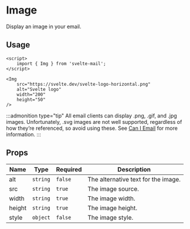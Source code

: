 # Image

Display an image in your email.

## Usage

```svelte
<script>
	import { Img } from 'svelte-mail';
</script>

<Img
	src="https://svelte.dev/svelte-logo-horizontal.png"
	alt="Svelte logo"
	width="200"
	height="50"
/>
```

:::admonition type="tip"
All email clients can display .png, .gif, and .jpg images. Unfortunately, .svg images are not well supported, regardless of how they’re referenced, so avoid using these. See [Can I Email](https://www.caniemail.com/features/image-svg/) for more information.
:::

## Props

<script>
	import { Chip } from '@svelteness/kit-docs';
</script>

| Name                | Type     | Required | Description                         |
| ------------------- | -------- | -------- | ----------------------------------- |
| <Chip>alt</Chip>    | `string` | `false`  | The alternative text for the image. |
| <Chip>src</Chip>    | `string` | `true`   | The image source.                   |
| <Chip>width</Chip>  | `string` | `true`   | The image width.                    |
| <Chip>height</Chip> | `string` | `true`   | The image height.                   |
| <Chip>style</Chip>  | `object` | `false`  | The image style.                    |
